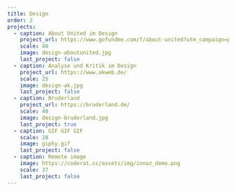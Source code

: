 ```yaml
---
title: Design
order: 2
projects:
  - caption: About United im Design
    project_url: https://www.gofundme.com/f/about-united?utm_campaign=p_cp_url&utm_medium=os&utm_source=customer
    scale: 40
    image: design-aboutunited.jpg
    last_project: false
  - caption: Analyse und Kritik im Design
    project_url: https://www.akweb.de/
    scale: 25
    image: design-ak.jpg
    last_project: false
  - caption: Bruderland
    project_url: https://bruderland.de/
    scale: 40
    image: design-bruderland.jpg
    last_project: true
  - caption: GIF GIF GIF
    scale: 28
    image: giphy.gif
    last_project: false
  - caption: Remote image
    image: https://coderat.cc/assets/img/innoz_demo.png
    scale: 37
    last_project: false
---
```


